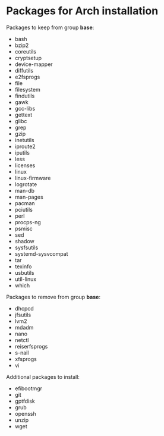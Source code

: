 # Packages for Arch installation

Packages to keep from group **base**:

- bash
- bzip2
- coreutils
- cryptsetup
- device-mapper
- diffutils
- e2fsprogs
- file
- filesystem
- findutils
- gawk
- gcc-libs
- gettext
- glibc
- grep
- gzip
- inetutils
- iproute2
- iputils
- less
- licenses
- linux
- linux-firmware
- logrotate
- man-db
- man-pages
- pacman
- pciutils
- perl
- procps-ng
- psmisc
- sed
- shadow
- sysfsutils
- systemd-sysvcompat
- tar
- texinfo
- usbutils
- util-linux
- which

Packages to remove from group **base**:

- dhcpcd
- jfsutils
- lvm2
- mdadm
- nano
- netctl
- reiserfsprogs
- s-nail
- xfsprogs
- vi

Additional packages to install:

- efibootmgr
- git
- gptfdisk
- grub
- openssh
- unzip
- wget

